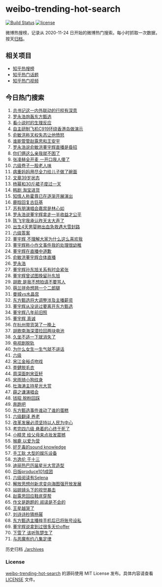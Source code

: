 # weibo-trending-hot-search

[![Build Status](https://github.com/justjavac/weibo-trending-hot-search/workflows/ci/badge.svg?branch=master)](https://github.com/justjavac/weibo-trending-hot-search/actions)
[![license](https://img.shields.io/github/license/justjavac/weibo-trending-hot-search)](https://github.com/justjavac/weibo-trending-hot-search/blob/master/LICENSE)

微博热搜榜，记录从 2020-11-24 日开始的微博热门搜索。每小时抓取一次数据，按天[归档](./archives)。

## 相关项目

- [知乎热搜榜](https://github.com/justjavac/zhihu-trending-top-search)
- [知乎热门话题](https://github.com/justjavac/zhihu-trending-hot-questions)
- [知乎热门视频](https://github.com/justjavac/zhihu-trending-hot-video)

## 今日热门搜索

<!-- BEGIN -->
<!-- 最后更新时间 Sun Dec 17 2023 05:05:27 GMT+0800 (China Standard Time) -->

1. [总书记这一内外联动的行程有深意](https://s.weibo.com//weibo?q=%23%E6%80%BB%E4%B9%A6%E8%AE%B0%E8%BF%99%E4%B8%80%E5%86%85%E5%A4%96%E8%81%94%E5%8A%A8%E7%9A%84%E8%A1%8C%E7%A8%8B%E6%9C%89%E6%B7%B1%E6%84%8F%23&Refer=new_time)
1. [罗永浩炮轰东方甄选](https://s.weibo.com//weibo?q=%23%E7%BD%97%E6%B0%B8%E6%B5%A9%E7%82%AE%E8%BD%B0%E4%B8%9C%E6%96%B9%E7%94%84%E9%80%89%23&t=31&band_rank=2&Refer=top)
1. [看小说时的生理反应](https://s.weibo.com//weibo?q=%E7%9C%8B%E5%B0%8F%E8%AF%B4%E6%97%B6%E7%9A%84%E7%94%9F%E7%90%86%E5%8F%8D%E5%BA%94&t=31&band_rank=1&Refer=top)
1. [自主研制飞机C919环绕香港岛做演示](https://s.weibo.com//weibo?q=%23%E8%87%AA%E4%B8%BB%E7%A0%94%E5%88%B6%E9%A3%9E%E6%9C%BAC919%E7%8E%AF%E7%BB%95%E9%A6%99%E6%B8%AF%E5%B2%9B%E5%81%9A%E6%BC%94%E7%A4%BA%23&t=31&band_rank=3&Refer=top)
1. [俞敏洪称天权失态让他愤怒](https://s.weibo.com//weibo?q=%23%E4%BF%9E%E6%95%8F%E6%B4%AA%E7%A7%B0%E5%A4%A9%E6%9D%83%E5%A4%B1%E6%80%81%E8%AE%A9%E4%BB%96%E6%84%A4%E6%80%92%23&t=31&band_rank=4&Refer=top)
1. [谁能管管赵露思和王安宇](https://s.weibo.com//weibo?q=%E8%B0%81%E8%83%BD%E7%AE%A1%E7%AE%A1%E8%B5%B5%E9%9C%B2%E6%80%9D%E5%92%8C%E7%8E%8B%E5%AE%89%E5%AE%87&t=31&band_rank=6&Refer=top)
1. [罗永浩说俞敏洪董宇辉直播是昏招](https://s.weibo.com//weibo?q=%23%E7%BD%97%E6%B0%B8%E6%B5%A9%E8%AF%B4%E4%BF%9E%E6%95%8F%E6%B4%AA%E8%91%A3%E5%AE%87%E8%BE%89%E7%9B%B4%E6%92%AD%E6%98%AF%E6%98%8F%E6%8B%9B%23&t=31&band_rank=17&Refer=top)
1. [你们俩这么亲我就不困了](https://s.weibo.com//weibo?q=%E4%BD%A0%E4%BB%AC%E4%BF%A9%E8%BF%99%E4%B9%88%E4%BA%B2%E6%88%91%E5%B0%B1%E4%B8%8D%E5%9B%B0%E4%BA%86&t=31&band_rank=12&Refer=top)
1. [张凌赫全开麦 一开口我人傻了](https://s.weibo.com//weibo?q=%E5%BC%A0%E5%87%8C%E8%B5%AB%E5%85%A8%E5%BC%80%E9%BA%A6%20%E4%B8%80%E5%BC%80%E5%8F%A3%E6%88%91%E4%BA%BA%E5%82%BB%E4%BA%86&t=31&band_rank=13&Refer=top)
1. [六级卷子一股老人味](https://s.weibo.com//weibo?q=%E5%85%AD%E7%BA%A7%E5%8D%B7%E5%AD%90%E4%B8%80%E8%82%A1%E8%80%81%E4%BA%BA%E5%91%B3&t=31&band_rank=9&Refer=top)
1. [病重妈妈用尽全力给儿子做了碗面](https://s.weibo.com//weibo?q=%23%E7%97%85%E9%87%8D%E5%A6%88%E5%A6%88%E7%94%A8%E5%B0%BD%E5%85%A8%E5%8A%9B%E7%BB%99%E5%84%BF%E5%AD%90%E5%81%9A%E4%BA%86%E7%A2%97%E9%9D%A2%23&t=31&band_rank=19&Refer=top)
1. [文章39岁状态](https://s.weibo.com//weibo?q=%23%E6%96%87%E7%AB%A039%E5%B2%81%E7%8A%B6%E6%80%81%23&t=31&band_rank=11&Refer=top)
1. [杨幂和30斤裙子度过一天](https://s.weibo.com//weibo?q=%E6%9D%A8%E5%B9%82%E5%92%8C30%E6%96%A4%E8%A3%99%E5%AD%90%E5%BA%A6%E8%BF%87%E4%B8%80%E5%A4%A9&t=31&band_rank=6&Refer=top)
1. [韩剧 淘宝进货](https://s.weibo.com//weibo?q=%E9%9F%A9%E5%89%A7%20%E6%B7%98%E5%AE%9D%E8%BF%9B%E8%B4%A7&t=31&band_rank=50&Refer=top)
1. [知情人称霍尊已在逐渐开展演出](https://s.weibo.com//weibo?q=%E7%9F%A5%E6%83%85%E4%BA%BA%E7%A7%B0%E9%9C%8D%E5%B0%8A%E5%B7%B2%E5%9C%A8%E9%80%90%E6%B8%90%E5%BC%80%E5%B1%95%E6%BC%94%E5%87%BA&t=31&band_rank=36&Refer=top)
1. [鹿晗回复古巨基](https://s.weibo.com//weibo?q=%23%E9%B9%BF%E6%99%97%E5%9B%9E%E5%A4%8D%E5%8F%A4%E5%B7%A8%E5%9F%BA%23&t=31&band_rank=7&Refer=top)
1. [苏有朋演唱会嘉宾是林心如](https://s.weibo.com//weibo?q=%E8%8B%8F%E6%9C%89%E6%9C%8B%E6%BC%94%E5%94%B1%E4%BC%9A%E5%98%89%E5%AE%BE%E6%98%AF%E6%9E%97%E5%BF%83%E5%A6%82&t=31&band_rank=14&Refer=top)
1. [罗永浩说董宇辉拿走一半收益才公平](https://s.weibo.com//weibo?q=%23%E7%BD%97%E6%B0%B8%E6%B5%A9%E8%AF%B4%E8%91%A3%E5%AE%87%E8%BE%89%E6%8B%BF%E8%B5%B0%E4%B8%80%E5%8D%8A%E6%94%B6%E7%9B%8A%E6%89%8D%E5%85%AC%E5%B9%B3%23&t=31&band_rank=32&Refer=top)
1. [陈飞宇我承认昨天太大声了](https://s.weibo.com//weibo?q=%23%E9%99%88%E9%A3%9E%E5%AE%87%E6%88%91%E6%89%BF%E8%AE%A4%E6%98%A8%E5%A4%A9%E5%A4%AA%E5%A4%A7%E5%A3%B0%E4%BA%86%23&t=31&band_rank=8&Refer=top)
1. [出生4天男婴肺出血急救遇大雪封路](https://s.weibo.com//weibo?q=%23%E5%87%BA%E7%94%9F4%E5%A4%A9%E7%94%B7%E5%A9%B4%E8%82%BA%E5%87%BA%E8%A1%80%E6%80%A5%E6%95%91%E9%81%87%E5%A4%A7%E9%9B%AA%E5%B0%81%E8%B7%AF%23&t=31&band_rank=19&Refer=top)
1. [六级答案](https://s.weibo.com//weibo?q=%E5%85%AD%E7%BA%A7%E7%AD%94%E6%A1%88&t=31&band_rank=10&Refer=top)
1. [董宇辉 不理解大家为什么这么喜欢我](https://s.weibo.com//weibo?q=%E8%91%A3%E5%AE%87%E8%BE%89%20%E4%B8%8D%E7%90%86%E8%A7%A3%E5%A4%A7%E5%AE%B6%E4%B8%BA%E4%BB%80%E4%B9%88%E8%BF%99%E4%B9%88%E5%96%9C%E6%AC%A2%E6%88%91&t=31&band_rank=21&Refer=top)
1. [董宇辉称小作文事件我的处理很幼稚](https://s.weibo.com//weibo?q=%23%E8%91%A3%E5%AE%87%E8%BE%89%E7%A7%B0%E5%B0%8F%E4%BD%9C%E6%96%87%E4%BA%8B%E4%BB%B6%E6%88%91%E7%9A%84%E5%A4%84%E7%90%86%E5%BE%88%E5%B9%BC%E7%A8%9A%23&t=31&band_rank=22&Refer=top)
1. [董宇辉在直播中道歉](https://s.weibo.com//weibo?q=%23%E8%91%A3%E5%AE%87%E8%BE%89%E5%9C%A8%E7%9B%B4%E6%92%AD%E4%B8%AD%E9%81%93%E6%AD%89%23&t=31&band_rank=36&Refer=top)
1. [俞敏洪董宇辉合体直播](https://s.weibo.com//weibo?q=%23%E4%BF%9E%E6%95%8F%E6%B4%AA%E8%91%A3%E5%AE%87%E8%BE%89%E5%90%88%E4%BD%93%E7%9B%B4%E6%92%AD%23&t=31&band_rank=24&Refer=top)
1. [罗永浩](https://s.weibo.com//weibo?q=%E7%BD%97%E6%B0%B8%E6%B5%A9&t=31&band_rank=38&Refer=top)
1. [董宇辉孙东旭关系有时会紧张](https://s.weibo.com//weibo?q=%23%E8%91%A3%E5%AE%87%E8%BE%89%E5%AD%99%E4%B8%9C%E6%97%AD%E5%85%B3%E7%B3%BB%E6%9C%89%E6%97%B6%E4%BC%9A%E7%B4%A7%E5%BC%A0%23&t=31&band_rank=26&Refer=top)
1. [董宇辉曾试图挽留孙东旭](https://s.weibo.com//weibo?q=%23%E8%91%A3%E5%AE%87%E8%BE%89%E6%9B%BE%E8%AF%95%E5%9B%BE%E6%8C%BD%E7%95%99%E5%AD%99%E4%B8%9C%E6%97%AD%23&t=31&band_rank=5&Refer=top)
1. [胡歌 是我不想拍请不要骂人](https://s.weibo.com//weibo?q=%E8%83%A1%E6%AD%8C%20%E6%98%AF%E6%88%91%E4%B8%8D%E6%83%B3%E6%8B%8D%E8%AF%B7%E4%B8%8D%E8%A6%81%E9%AA%82%E4%BA%BA&t=31&band_rank=44&Refer=top)
1. [萌兰拼命想翘一个二郎腿](https://s.weibo.com//weibo?q=%23%E8%90%8C%E5%85%B0%E6%8B%BC%E5%91%BD%E6%83%B3%E7%BF%98%E4%B8%80%E4%B8%AA%E4%BA%8C%E9%83%8E%E8%85%BF%23&t=31&band_rank=40&Refer=top)
1. [曼城vs水晶宫](https://s.weibo.com//weibo?q=%23%E6%9B%BC%E5%9F%8Evs%E6%B0%B4%E6%99%B6%E5%AE%AB%23&t=31&band_rank=35&Refer=top)
1. [东方甄选将大调整涉及主播薪资](https://s.weibo.com//weibo?q=%23%E4%B8%9C%E6%96%B9%E7%94%84%E9%80%89%E5%B0%86%E5%A4%A7%E8%B0%83%E6%95%B4%E6%B6%89%E5%8F%8A%E4%B8%BB%E6%92%AD%E8%96%AA%E8%B5%84%23&t=31&band_rank=33&Refer=top)
1. [董宇辉从没说过要离开东方甄选](https://s.weibo.com//weibo?q=%23%E8%91%A3%E5%AE%87%E8%BE%89%E4%BB%8E%E6%B2%A1%E8%AF%B4%E8%BF%87%E8%A6%81%E7%A6%BB%E5%BC%80%E4%B8%9C%E6%96%B9%E7%94%84%E9%80%89%23&t=31&band_rank=28&Refer=top)
1. [董宇辉八年前旧照](https://s.weibo.com//weibo?q=%23%E8%91%A3%E5%AE%87%E8%BE%89%E5%85%AB%E5%B9%B4%E5%89%8D%E6%97%A7%E7%85%A7%23&t=31&band_rank=15&Refer=top)
1. [董宇辉 真诚](https://s.weibo.com//weibo?q=%E8%91%A3%E5%AE%87%E8%BE%89%20%E7%9C%9F%E8%AF%9A&t=31&band_rank=44&Refer=top)
1. [在杭州带货哭了一晚上](https://s.weibo.com//weibo?q=%23%E5%9C%A8%E6%9D%AD%E5%B7%9E%E5%B8%A6%E8%B4%A7%E5%93%AD%E4%BA%86%E4%B8%80%E6%99%9A%E4%B8%8A%23&t=31&band_rank=18&Refer=top)
1. [胡歌南海深潜捡回两块电池](https://s.weibo.com//weibo?q=%23%E8%83%A1%E6%AD%8C%E5%8D%97%E6%B5%B7%E6%B7%B1%E6%BD%9C%E6%8D%A1%E5%9B%9E%E4%B8%A4%E5%9D%97%E7%94%B5%E6%B1%A0%23&t=31&band_rank=46&Refer=top)
1. [久坐不适一下就消失了](https://s.weibo.com//weibo?q=%E4%B9%85%E5%9D%90%E4%B8%8D%E9%80%82%E4%B8%80%E4%B8%8B%E5%B0%B1%E6%B6%88%E5%A4%B1%E4%BA%86&t=31&band_rank=36&Refer=top)
1. [电视剧脱轨](https://s.weibo.com//weibo?q=%E7%94%B5%E8%A7%86%E5%89%A7%E8%84%B1%E8%BD%A8&t=31&band_rank=43&Refer=top)
1. [为什么女生一生气就不讲话](https://s.weibo.com//weibo?q=%23%E4%B8%BA%E4%BB%80%E4%B9%88%E5%A5%B3%E7%94%9F%E4%B8%80%E7%94%9F%E6%B0%94%E5%B0%B1%E4%B8%8D%E8%AE%B2%E8%AF%9D%23&t=31&band_rank=34&Refer=top)
1. [六级](https://s.weibo.com//weibo?q=%E5%85%AD%E7%BA%A7&t=31&band_rank=43&Refer=top)
1. [宋江金裕贞吻戏](https://s.weibo.com//weibo?q=%E5%AE%8B%E6%B1%9F%E9%87%91%E8%A3%95%E8%B4%9E%E5%90%BB%E6%88%8F&t=31&band_rank=23&Refer=top)
1. [李健脱毛衣](https://s.weibo.com//weibo?q=%E6%9D%8E%E5%81%A5%E8%84%B1%E6%AF%9B%E8%A1%A3&t=31&band_rank=16&Refer=top)
1. [周深面刺宋亚轩](https://s.weibo.com//weibo?q=%23%E5%91%A8%E6%B7%B1%E9%9D%A2%E5%88%BA%E5%AE%8B%E4%BA%9A%E8%BD%A9%23&t=31&band_rank=43&Refer=top)
1. [宋雨琦小狗纹身](https://s.weibo.com//weibo?q=%23%E5%AE%8B%E9%9B%A8%E7%90%A6%E5%B0%8F%E7%8B%97%E7%BA%B9%E8%BA%AB%23&t=31&band_rank=46&Refer=top)
1. [杜海涛主持星光大赏](https://s.weibo.com//weibo?q=%23%E6%9D%9C%E6%B5%B7%E6%B6%9B%E4%B8%BB%E6%8C%81%E6%98%9F%E5%85%89%E5%A4%A7%E8%B5%8F%23&t=31&band_rank=45&Refer=top)
1. [薛之谦演唱会](https://s.weibo.com//weibo?q=%E8%96%9B%E4%B9%8B%E8%B0%A6%E6%BC%94%E5%94%B1%E4%BC%9A&t=31&band_rank=41&Refer=top)
1. [钱昭 脱粉回踩](https://s.weibo.com//weibo?q=%E9%92%B1%E6%98%AD%20%E8%84%B1%E7%B2%89%E5%9B%9E%E8%B8%A9&t=31&band_rank=31&Refer=top)
1. [奔跑吧](https://s.weibo.com//weibo?q=%E5%A5%94%E8%B7%91%E5%90%A7&t=31&band_rank=48&Refer=top)
1. [东方甄选事件谁动了谁的蛋糕](https://s.weibo.com//weibo?q=%23%E4%B8%9C%E6%96%B9%E7%94%84%E9%80%89%E4%BA%8B%E4%BB%B6%E8%B0%81%E5%8A%A8%E4%BA%86%E8%B0%81%E7%9A%84%E8%9B%8B%E7%B3%95%23&t=31&band_rank=49&Refer=top)
1. [六级翻译 养老](https://s.weibo.com//weibo?q=%E5%85%AD%E7%BA%A7%E7%BF%BB%E8%AF%91%20%E5%85%BB%E8%80%81&t=31&band_rank=20&Refer=top)
1. [改革发展必须坚持以人民为中心](https://s.weibo.com//weibo?q=%23%E6%94%B9%E9%9D%A9%E5%8F%91%E5%B1%95%E5%BF%85%E9%A1%BB%E5%9D%9A%E6%8C%81%E4%BB%A5%E4%BA%BA%E6%B0%91%E4%B8%BA%E4%B8%AD%E5%BF%83%23&Refer=new_time)
1. [考完四六级 悬着的心终于死了](https://s.weibo.com//weibo?q=%E8%80%83%E5%AE%8C%E5%9B%9B%E5%85%AD%E7%BA%A7%20%E6%82%AC%E7%9D%80%E7%9A%84%E5%BF%83%E7%BB%88%E4%BA%8E%E6%AD%BB%E4%BA%86&t=31&band_rank=19&Refer=top)
1. [小精灵 给父母来点妆发震撼](https://s.weibo.com//weibo?q=%E5%B0%8F%E7%B2%BE%E7%81%B5%20%E7%BB%99%E7%88%B6%E6%AF%8D%E6%9D%A5%E7%82%B9%E5%A6%86%E5%8F%91%E9%9C%87%E6%92%BC&t=31&band_rank=41&Refer=top)
1. [猴鹿 以爱为营](https://s.weibo.com//weibo?q=%E7%8C%B4%E9%B9%BF%20%E4%BB%A5%E7%88%B1%E4%B8%BA%E8%90%A5&t=31&band_rank=27&Refer=top)
1. [好歹毒的sound knowledge](https://s.weibo.com//weibo?q=%E5%A5%BD%E6%AD%B9%E6%AF%92%E7%9A%84sound%20knowledge&t=31&band_rank=30&Refer=top)
1. [手工耿 大型的娱乐设备](https://s.weibo.com//weibo?q=%E6%89%8B%E5%B7%A5%E8%80%BF%20%E5%A4%A7%E5%9E%8B%E7%9A%84%E5%A8%B1%E4%B9%90%E8%AE%BE%E5%A4%87&t=31&band_rank=44&Refer=top)
1. [方逸伦 于十三](https://s.weibo.com//weibo?q=%E6%96%B9%E9%80%B8%E4%BC%A6%20%E4%BA%8E%E5%8D%81%E4%B8%89&t=31&band_rank=39&Refer=top)
1. [迪丽热巴历届星光大赏造型](https://s.weibo.com//weibo?q=%23%E8%BF%AA%E4%B8%BD%E7%83%AD%E5%B7%B4%E5%8E%86%E5%B1%8A%E6%98%9F%E5%85%89%E5%A4%A7%E8%B5%8F%E9%80%A0%E5%9E%8B%23&t=31&band_rank=33&Refer=top)
1. [日版produce101成团](https://s.weibo.com//weibo?q=%23%E6%97%A5%E7%89%88produce101%E6%88%90%E5%9B%A2%23&t=31&band_rank=48&Refer=top)
1. [六级阅读有Selena](https://s.weibo.com//weibo?q=%23%E5%85%AD%E7%BA%A7%E9%98%85%E8%AF%BB%E6%9C%89Selena%23&t=31&band_rank=49&Refer=top)
1. [解放思想创新求变向海图强开放发展](https://s.weibo.com//weibo?q=%23%E8%A7%A3%E6%94%BE%E6%80%9D%E6%83%B3%E5%88%9B%E6%96%B0%E6%B1%82%E5%8F%98%E5%90%91%E6%B5%B7%E5%9B%BE%E5%BC%BA%E5%BC%80%E6%94%BE%E5%8F%91%E5%B1%95%23&Refer=new_time)
1. [站姐镜头下的视觉暴击](https://s.weibo.com//weibo?q=%23%E7%AB%99%E5%A7%90%E9%95%9C%E5%A4%B4%E4%B8%8B%E7%9A%84%E8%A7%86%E8%A7%89%E6%9A%B4%E5%87%BB%23&t=31&band_rank=42&Refer=top)
1. [赵露思回应鞋底穿帮](https://s.weibo.com//weibo?q=%23%E8%B5%B5%E9%9C%B2%E6%80%9D%E5%9B%9E%E5%BA%94%E9%9E%8B%E5%BA%95%E7%A9%BF%E5%B8%AE%23&t=31&band_rank=25&Refer=top)
1. [作文是跑题的 阅读是不会的](https://s.weibo.com//weibo?q=%E4%BD%9C%E6%96%87%E6%98%AF%E8%B7%91%E9%A2%98%E7%9A%84%20%E9%98%85%E8%AF%BB%E6%98%AF%E4%B8%8D%E4%BC%9A%E7%9A%84&t=31&band_rank=29&Refer=top)
1. [王星越哭了](https://s.weibo.com//weibo?q=%23%E7%8E%8B%E6%98%9F%E8%B6%8A%E5%93%AD%E4%BA%86%23&t=31&band_rank=35&Refer=top)
1. [刘诗诗秒猜杨幂](https://s.weibo.com//weibo?q=%E5%88%98%E8%AF%97%E8%AF%97%E7%A7%92%E7%8C%9C%E6%9D%A8%E5%B9%82&t=31&band_rank=37&Refer=top)
1. [东方甄选主播摔手机后已将账号设私](https://s.weibo.com//weibo?q=%23%E4%B8%9C%E6%96%B9%E7%94%84%E9%80%89%E4%B8%BB%E6%92%AD%E6%91%94%E6%89%8B%E6%9C%BA%E5%90%8E%E5%B7%B2%E5%B0%86%E8%B4%A6%E5%8F%B7%E8%AE%BE%E7%A7%81%23&t=31&band_rank=42&Refer=top)
1. [董宇辉说拿到过很多天价offer](https://s.weibo.com//weibo?q=%23%E8%91%A3%E5%AE%87%E8%BE%89%E8%AF%B4%E6%8B%BF%E5%88%B0%E8%BF%87%E5%BE%88%E5%A4%9A%E5%A4%A9%E4%BB%B7offer%23&t=31&band_rank=45&Refer=top)
1. [下雪了 该听陈楚生了](https://s.weibo.com//weibo?q=%E4%B8%8B%E9%9B%AA%E4%BA%86%20%E8%AF%A5%E5%90%AC%E9%99%88%E6%A5%9A%E7%94%9F%E4%BA%86&t=31&band_rank=47&Refer=top)
1. [与恶魔有约八集定律](https://s.weibo.com//weibo?q=%23%E4%B8%8E%E6%81%B6%E9%AD%94%E6%9C%89%E7%BA%A6%E5%85%AB%E9%9B%86%E5%AE%9A%E5%BE%8B%23&t=31&band_rank=48&Refer=top)

<!-- END -->

历史归档 [./archives](./archives)

### License

[weibo-trending-hot-search](https://github.com/justjavac/weibo-trending-hot-search) 的源码使用 MIT License
发布。具体内容请查看 [LICENSE](./LICENSE) 文件。
